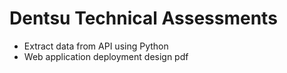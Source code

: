 # Dentsu Technical Assessments
- Extract data from API using Python
- Web application deployment design pdf
